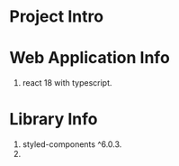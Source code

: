 # Project Intro

# Web Application Info
1. react 18 with typescript.

# Library Info
1. styled-components ^6.0.3.
2. 